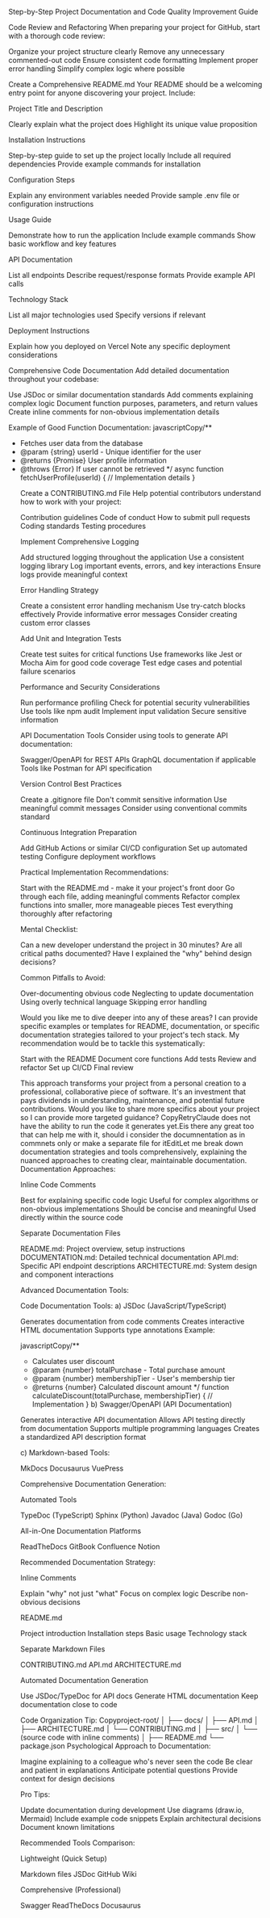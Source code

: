 Step-by-Step Project Documentation and Code Quality Improvement Guide

Code Review and Refactoring
When preparing your project for GitHub, start with a thorough code review:


Organize your project structure clearly
Remove any unnecessary commented-out code
Ensure consistent code formatting
Implement proper error handling
Simplify complex logic where possible


Create a Comprehensive README.md
Your README should be a welcoming entry point for anyone discovering your project. Include:


Project Title and Description

Clearly explain what the project does
Highlight its unique value proposition


Installation Instructions

Step-by-step guide to set up the project locally
Include all required dependencies
Provide example commands for installation


Configuration Steps

Explain any environment variables needed
Provide sample .env file or configuration instructions


Usage Guide

Demonstrate how to run the application
Include example commands
Show basic workflow and key features


API Documentation

List all endpoints
Describe request/response formats
Provide example API calls


Technology Stack

List all major technologies used
Specify versions if relevant


Deployment Instructions

Explain how you deployed on Vercel
Note any specific deployment considerations




Comprehensive Code Documentation
Add detailed documentation throughout your codebase:


Use JSDoc or similar documentation standards
Add comments explaining complex logic
Document function purposes, parameters, and return values
Create inline comments for non-obvious implementation details

Example of Good Function Documentation:
javascriptCopy/**
 * Fetches user data from the database
 * @param {string} userId - Unique identifier for the user
 * @returns {Promise<Object>} User profile information
 * @throws {Error} If user cannot be retrieved
 */
async function fetchUserProfile(userId) {
  // Implementation details
}

Create a CONTRIBUTING.md File
Help potential contributors understand how to work with your project:


Contribution guidelines
Code of conduct
How to submit pull requests
Coding standards
Testing procedures


Implement Comprehensive Logging


Add structured logging throughout the application
Use a consistent logging library
Log important events, errors, and key interactions
Ensure logs provide meaningful context


Error Handling Strategy


Create a consistent error handling mechanism
Use try-catch blocks effectively
Provide informative error messages
Consider creating custom error classes


Add Unit and Integration Tests


Create test suites for critical functions
Use frameworks like Jest or Mocha
Aim for good code coverage
Test edge cases and potential failure scenarios


Performance and Security Considerations


Run performance profiling
Check for potential security vulnerabilities
Use tools like npm audit
Implement input validation
Secure sensitive information


API Documentation Tools
Consider using tools to generate API documentation:


Swagger/OpenAPI for REST APIs
GraphQL documentation if applicable
Tools like Postman for API specification


Version Control Best Practices


Create a .gitignore file
Don't commit sensitive information
Use meaningful commit messages
Consider using conventional commits standard


Continuous Integration Preparation


Add GitHub Actions or similar CI/CD configuration
Set up automated testing
Configure deployment workflows

Practical Implementation Recommendations:

Start with the README.md - make it your project's front door
Go through each file, adding meaningful comments
Refactor complex functions into smaller, more manageable pieces
Test everything thoroughly after refactoring

Mental Checklist:

Can a new developer understand the project in 30 minutes?
Are all critical paths documented?
Have I explained the "why" behind design decisions?

Common Pitfalls to Avoid:

Over-documenting obvious code
Neglecting to update documentation
Using overly technical language
Skipping error handling

Would you like me to dive deeper into any of these areas? I can provide specific examples or templates for README, documentation, or specific documentation strategies tailored to your project's tech stack.
My recommendation would be to tackle this systematically:

Start with the README
Document core functions
Add tests
Review and refactor
Set up CI/CD
Final review

This approach transforms your project from a personal creation to a professional, collaborative piece of software. It's an investment that pays dividends in understanding, maintenance, and potential future contributions.
Would you like to share more specifics about your project so I can provide more targeted guidance? CopyRetryClaude does not have the ability to run the code it generates yet.Eis there any great too that can help me with it, 
should i consider the documnentation as in commnets only or make  a separate file for itEditLet me break down documentation strategies and tools comprehensively, explaining the nuanced approaches to creating clear, maintainable documentation.
Documentation Approaches:

Inline Code Comments


Best for explaining specific code logic
Useful for complex algorithms or non-obvious implementations
Should be concise and meaningful
Used directly within the source code


Separate Documentation Files


README.md: Project overview, setup instructions
DOCUMENTATION.md: Detailed technical documentation
API.md: Specific API endpoint descriptions
ARCHITECTURE.md: System design and component interactions


Advanced Documentation Tools:

Code Documentation Tools:
a) JSDoc (JavaScript/TypeScript)

Generates documentation from code comments
Creates interactive HTML documentation
Supports type annotations
Example:

javascriptCopy/**
 * Calculates user discount
 * @param {number} totalPurchase - Total purchase amount
 * @param {number} membershipTier - User's membership tier
 * @returns {number} Calculated discount amount
 */
function calculateDiscount(totalPurchase, membershipTier) {
  // Implementation
}
b) Swagger/OpenAPI (API Documentation)

Generates interactive API documentation
Allows API testing directly from documentation
Supports multiple programming languages
Creates a standardized API description format

c) Markdown-based Tools:

MkDocs
Docusaurus
VuePress

Comprehensive Documentation Generation:

Automated Tools


TypeDoc (TypeScript)
Sphinx (Python)
Javadoc (Java)
Godoc (Go)


All-in-One Documentation Platforms


ReadTheDocs
GitBook
Confluence
Notion

Recommended Documentation Strategy:

Inline Comments


Explain "why" not just "what"
Focus on complex logic
Describe non-obvious decisions


README.md


Project introduction
Installation steps
Basic usage
Technology stack


Separate Markdown Files


CONTRIBUTING.md
API.md
ARCHITECTURE.md


Automated Documentation Generation


Use JSDoc/TypeDoc for API docs
Generate HTML documentation
Keep documentation close to code

Code Organization Tip:
Copyproject-root/
│
├── docs/
│   ├── API.md
│   ├── ARCHITECTURE.md
│   └── CONTRIBUTING.md
│
├── src/
│   └── (source code with inline comments)
│
├── README.md
└── package.json
Psychological Approach to Documentation:

Imagine explaining to a colleague who's never seen the code
Be clear and patient in explanations
Anticipate potential questions
Provide context for design decisions

Pro Tips:

Update documentation during development
Use diagrams (draw.io, Mermaid)
Include example code snippets
Explain architectural decisions
Document known limitations

Recommended Tools Comparison:

Lightweight (Quick Setup)


Markdown files
JSDoc
GitHub Wiki


Comprehensive (Professional)


Swagger
ReadTheDocs
Docusaurus